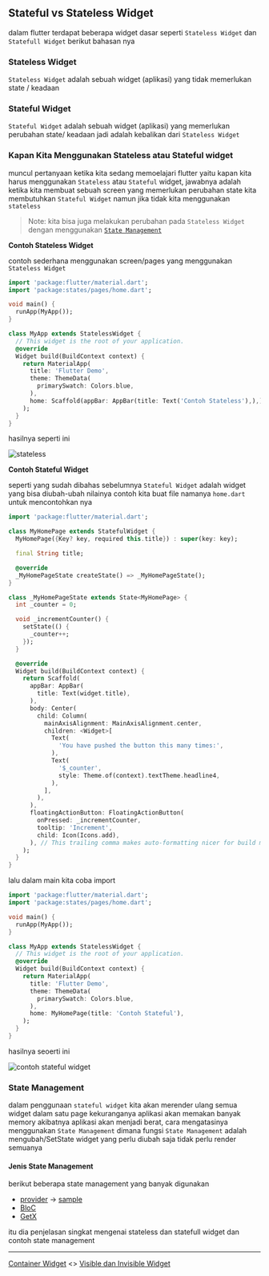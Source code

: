 ## Stateful vs Stateless Widget

dalam flutter terdapat beberapa widget dasar seperti `Stateless Widget` dan `Statefull Widget` berikut bahasan nya 


### Stateless Widget

`Stateless Widget` adalah sebuah widget (aplikasi) yang tidak memerlukan state / keadaan 

### Stateful Widget

`Stateful Widget` adalah sebuah widget (aplikasi) yang memerlukan perubahan state/ keadaan
jadi adalah kebalikan dari `Stateless Widget`

### Kapan Kita Menggunakan Stateless atau Stateful widget

muncul pertanyaan ketika kita sedang memoelajari flutter yaitu kapan kita harus menggunakan 
`Stateless` atau `Stateful` widget, jawabnya adalah ketika kita membuat sebuah screen yang memerlukan perubahan state kita membutuhkan `Stateful Widget` namun jika tidak kita menggunakan `stateless`

> Note: kita bisa juga melakukan perubahan pada `Stateless Widget` dengan menggunakan
> [`State Management`](https://flutter.dev/docs/development/data-and-backend/state-mgmt/simple)

**Contoh Stateless Widget**

contoh sederhana menggunakan screen/pages yang menggunakan `Stateless Widget` 

```dart
import 'package:flutter/material.dart';
import 'package:states/pages/home.dart';

void main() {
  runApp(MyApp());
}

class MyApp extends StatelessWidget {
  // This widget is the root of your application.
  @override
  Widget build(BuildContext context) {
    return MaterialApp(
      title: 'Flutter Demo',
      theme: ThemeData(
        primarySwatch: Colors.blue,
      ),
      home: Scaffold(appBar: AppBar(title: Text('Contoh Stateless'),),),
    );
  }
}
```

hasilnya seperti ini

![stateless](docs/stl.png)


**Contoh Stateful Widget**

seperti yang sudah dibahas sebelumnya `Stateful Widget` adalah widget yang bisa diubah-ubah nilainya contoh kita buat file namanya `home.dart` untuk mencontohkan nya

```dart
import 'package:flutter/material.dart';

class MyHomePage extends StatefulWidget {
  MyHomePage({Key? key, required this.title}) : super(key: key);

  final String title;

  @override
  _MyHomePageState createState() => _MyHomePageState();
}

class _MyHomePageState extends State<MyHomePage> {
  int _counter = 0;

  void _incrementCounter() {
    setState(() {
      _counter++;
    });
  }

  @override
  Widget build(BuildContext context) {
    return Scaffold(
      appBar: AppBar(
        title: Text(widget.title),
      ),
      body: Center(
        child: Column(
          mainAxisAlignment: MainAxisAlignment.center,
          children: <Widget>[
            Text(
              'You have pushed the button this many times:',
            ),
            Text(
              '$_counter',
              style: Theme.of(context).textTheme.headline4,
            ),
          ],
        ),
      ),
      floatingActionButton: FloatingActionButton(
        onPressed: _incrementCounter,
        tooltip: 'Increment',
        child: Icon(Icons.add),
      ), // This trailing comma makes auto-formatting nicer for build methods.
    );
  }
}
```

lalu dalam main kita coba import

```dart
import 'package:flutter/material.dart';
import 'package:states/pages/home.dart';

void main() {
  runApp(MyApp());
}

class MyApp extends StatelessWidget {
  // This widget is the root of your application.
  @override
  Widget build(BuildContext context) {
    return MaterialApp(
      title: 'Flutter Demo',
      theme: ThemeData(
        primarySwatch: Colors.blue,
      ),
      home: MyHomePage(title: 'Contoh Stateful'),
    );
  }
}
```

hasilnya seoerti ini


![contoh stateful widget](docs/stf.png)

### State Management

dalam penggunaan `stateful widget` kita akan merender ulang semua widget dalam satu page
kekuranganya aplikasi akan memakan banyak memory akibatnya aplikasi akan menjadi berat, cara mengatasinya menggunakan `State Management` dimana fungsi `State Management` adalah mengubah/SetState widget yang perlu diubah saja tidak perlu render semuanya

#### Jenis State Management

berikut beberapa state management yang banyak digunakan

* [provider](https://pub.dev/packages/provider) -> [sample](https://flutter.dev/docs/development/data-and-backend/state-mgmt/simple)
* [BloC](https://pub.dev/packages/flutter_bloc)
* [GetX](https://pub.dev/packages/get)

itu dia penjelasan singkat mengenai stateless dan statefull widget dan contoh state management

---

[Container Widget](../containers/README.md) <> [Visible dan Invisible Widget]()
